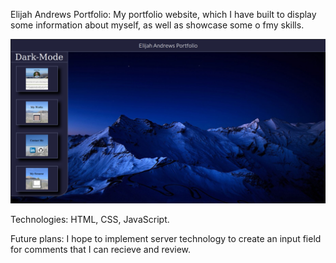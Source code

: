 Elijah Andrews Portfolio:
  My portfolio website, which I have built to display some information about myself, as well as showcase some o fmy skills.



![alt text](Images/Screenshot%20from%202022-06-10%2008-54-53.png)

Technologies: HTML, CSS, JavaScript.

Future plans: I hope to implement server technology to create an input field for comments that I can recieve and review.